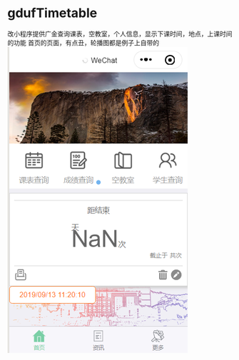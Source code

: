 # gdufTimetable
改小程序提供广金查询课表，空教室，个人信息，显示下课时间，地点，上课时间的功能
  首页的页面，有点丑，轮播图都是例子上自带的  
  ![image](https://github.com/cbcb5652/gdufTimetable/blob/master/shoye.jpg)
